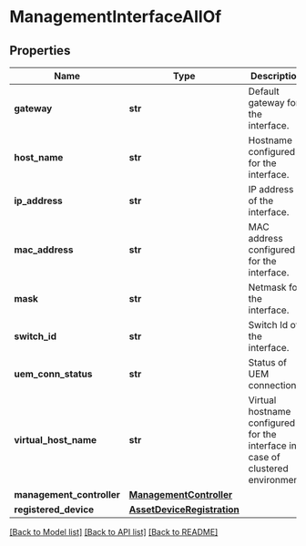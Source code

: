 # ManagementInterfaceAllOf

## Properties
Name | Type | Description | Notes
------------ | ------------- | ------------- | -------------
**gateway** | **str** | Default gateway for the interface.   | [optional] [readonly] 
**host_name** | **str** | Hostname configured for the interface.   | [optional] 
**ip_address** | **str** | IP address of the interface.   | [optional] [readonly] 
**mac_address** | **str** | MAC address configured for the interface.   | [optional] [readonly] 
**mask** | **str** | Netmask for the interface.   | [optional] [readonly] 
**switch_id** | **str** | Switch Id of the interface.   | [optional] 
**uem_conn_status** | **str** | Status of UEM connection.   | [optional] 
**virtual_host_name** | **str** | Virtual hostname configured for the interface in case of clustered environment.    | [optional] 
**management_controller** | [**ManagementController**](.md) |  | [optional] 
**registered_device** | [**AssetDeviceRegistration**](.md) |  | [optional] 

[[Back to Model list]](../README.md#documentation-for-models) [[Back to API list]](../README.md#documentation-for-api-endpoints) [[Back to README]](../README.md)


